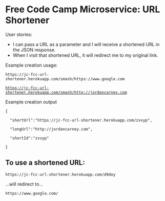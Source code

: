 <h1>Free Code Camp Microservice: URL Shortener</h1>
<p class="intro">User stories:</p>

<ul>
    <li>I can pass a URL as a parameter and I will receive a shortened URL in the JSON response.</li>
    <li>When I visit that shortened URL, it will redirect me to my original link.</li>
</ul>
<p>Example creation usage:</p>
<code>https://jc-fcc-url-shortener.herokuapp.com/smash/https://www.google.com</code>

<code>https://jc-fcc-url-shortener.herokuapp.com/smash/http://jordancarney.com</code>
<p>Example creation output</p>
<code>{<br>
  "shortUrl":"https://jc-fcc-url-shortener.herokuapp.com/zvvyp",<br>
  "longUrl":"http://jordancarney.com",<br>
  "shortId":"zvvyp"<br>
}</code>
<h2>To use a shortened URL:</h2>
<code>https://jc-fcc-url-shortener.herokuapp.com/d9doy</code>
<p>...will redirect to...</p>
<code>https://www.google.com/</code>
